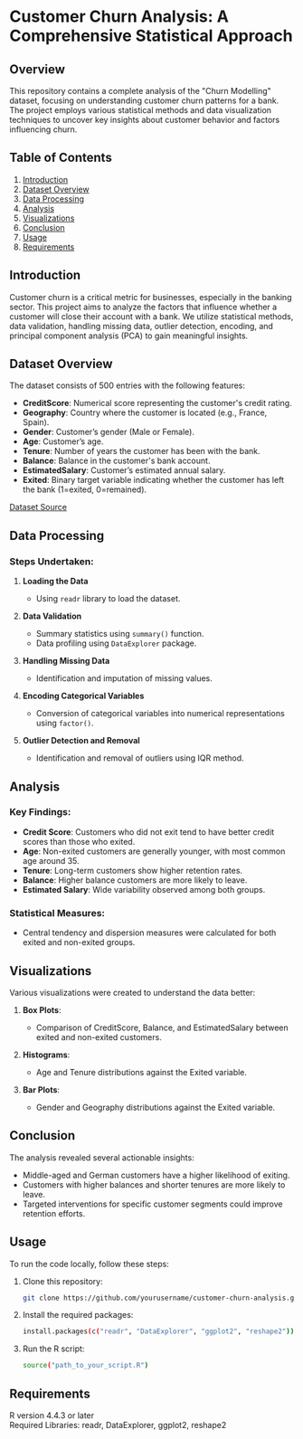 # Customer Churn Analysis: A Comprehensive Statistical Approach

## Overview

This repository contains a complete analysis of the "Churn Modelling" dataset, focusing on understanding customer churn patterns for a bank. The project employs various statistical methods and data visualization techniques to uncover key insights about customer behavior and factors influencing churn.

## Table of Contents

1. [Introduction](#introduction)
2. [Dataset Overview](#dataset-overview)
3. [Data Processing](#data-processing)
4. [Analysis](#analysis)
5. [Visualizations](#visualizations)
6. [Conclusion](#conclusion)
7. [Usage](#usage)
8. [Requirements](#requirements)

## Introduction

Customer churn is a critical metric for businesses, especially in the banking sector. This project aims to analyze the factors that influence whether a customer will close their account with a bank. We utilize statistical methods, data validation, handling missing data, outlier detection, encoding, and principal component analysis (PCA) to gain meaningful insights.

## Dataset Overview

The dataset consists of 500 entries with the following features:
- **CreditScore**: Numerical score representing the customer's credit rating.
- **Geography**: Country where the customer is located (e.g., France, Spain).
- **Gender**: Customer’s gender (Male or Female).
- **Age**: Customer’s age.
- **Tenure**: Number of years the customer has been with the bank.
- **Balance**: Balance in the customer's bank account.
- **EstimatedSalary**: Customer’s estimated annual salary.
- **Exited**: Binary target variable indicating whether the customer has left the bank (1=exited, 0=remained).

[Dataset Source](https://www.kaggle.com/datasets/shrutimechlearn/churn-modelling/data)

## Data Processing

### Steps Undertaken:
1. **Loading the Data**
   - Using `readr` library to load the dataset.
   
2. **Data Validation**
   - Summary statistics using `summary()` function.
   - Data profiling using `DataExplorer` package.

3. **Handling Missing Data**
   - Identification and imputation of missing values.

4. **Encoding Categorical Variables**
   - Conversion of categorical variables into numerical representations using `factor()`.

5. **Outlier Detection and Removal**
   - Identification and removal of outliers using IQR method.

## Analysis

### Key Findings:
- **Credit Score**: Customers who did not exit tend to have better credit scores than those who exited.
- **Age**: Non-exited customers are generally younger, with most common age around 35.
- **Tenure**: Long-term customers show higher retention rates.
- **Balance**: Higher balance customers are more likely to leave.
- **Estimated Salary**: Wide variability observed among both groups.

### Statistical Measures:
- Central tendency and dispersion measures were calculated for both exited and non-exited groups.

## Visualizations

Various visualizations were created to understand the data better:

1. **Box Plots**:
   - Comparison of CreditScore, Balance, and EstimatedSalary between exited and non-exited customers.
   
2. **Histograms**:
   - Age and Tenure distributions against the Exited variable.
   
3. **Bar Plots**:
   - Gender and Geography distributions against the Exited variable.

## Conclusion

The analysis revealed several actionable insights:
- Middle-aged and German customers have a higher likelihood of exiting.
- Customers with higher balances and shorter tenures are more likely to leave.
- Targeted interventions for specific customer segments could improve retention efforts.

## Usage

To run the code locally, follow these steps:

1. Clone this repository:
   ```bash
   git clone https://github.com/yourusername/customer-churn-analysis.git

2. Install the required packages:
   ```bash
   install.packages(c("readr", "DataExplorer", "ggplot2", "reshape2"))

3. Run the R script:
   ```bash
   source("path_to_your_script.R")

## Requirements
R version 4.4.3 or later  
Required Libraries: readr, DataExplorer, ggplot2, reshape2
